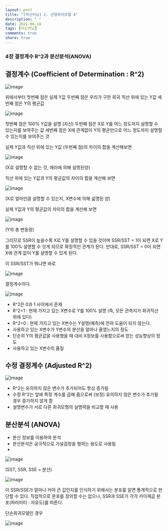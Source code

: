```yaml
---
layout: post
title: "[머신러닝] 2. 선형회귀모델 4"
description: " "
date: 2021-06-18
tags: [머신러닝]
comments: true
share: true
---
```


### 4장 결정계수 R^2과 분산분석(ANOVA)


## 결정계수 (Coefficient of Determination : R^2)

![image](https://user-images.githubusercontent.com/79880336/109817984-dca8cd00-7c75-11eb-8ba9-e8187e3be7e5.png)

  위에서부터 첫번째 점은 실제 Y값
  두번째 점은 우리가 구한 회귀 직선 위에 있는 Y값
  세번째 점은 Y의 평균값

![image](https://user-images.githubusercontent.com/79880336/109817915-cb5fc080-7c75-11eb-9399-db3a8daab583.png)

  첫번째 점은 100% Y값을 설명 (자신)
  두번째 점은 X로 Y를 어느 정도까지 설명할 수 있는지를 보여주는 값
  세번째 점은 X에 관계없이 Y의 평균만으로 어느 정도까지 설명할 수 있는지를 보여주는 것

실제 Y값과 직선 위에 있는 Y값 (두번째 점)의 차이의 합을 계산해보면

![image](https://user-images.githubusercontent.com/79880336/109667153-32687100-7bb3-11eb-8d21-ceeab76c525d.png)

(X로 설명할 수 없는 것, 에러에 의해 설명된양)

직선 위에 있는 Y값과 Y의 평균값의 차이의 합을 계산해 보면

![image](https://user-images.githubusercontent.com/79880336/109667189-3dbb9c80-7bb3-11eb-86de-5b5cd0dac62b.png)

(X로 얼마만큼 설명할 수 있는지, X변수에 의해 섧명된 양) 

실제 Y값과 Y의 평균값의 차이의 합을 계산해 보면

![image](https://user-images.githubusercontent.com/79880336/109667240-4a3ff500-7bb3-11eb-95b4-b0d754e4607f.png)

(Y의 총 변동량)

그러므로 SSR이 높을수록 X로 Y를 설명할 수 있을 것이며 
SSR/SST = 1이 되면 X로 Y를 100% 설명할 수 잇게 되므로 확정적인 관계가 된다. 
반대로, SSR/SST = 0이 되면 X에 관계 없이 Y를 설명할 수 있게 된다.

이 SSR/SST가 뭐냐면 바로

![image](https://user-images.githubusercontent.com/79880336/109667295-588e1100-7bb3-11eb-8aed-5e0db20422df.png)

결정계수이다.

![image](https://user-images.githubusercontent.com/79880336/109667343-65ab0000-7bb3-11eb-9205-0e2e39afc5c7.png)

- R^2은 0과 1 사이에서 존재
- R^2=1 : 현재 가지고 있는 X변수로 Y를 100% 설명 (즉, 모든 관측지가 회귀직선 위에 있다) 
- R^2=0 : 현재 가지고 있는 X변수는 Y설명(예측)에 전혀 도움이 되지 않는다.
- 사용하고 있는 X변수가 Y변수의 분산을 얼마나 줄였느지의 정도
- 단순히 Y의 평균값을 사용했을 때 대비 X정보를 사용함으로써 얻는 성능향상의 정도
- 사용하고 있는 X변수의 품질

## 수정 결정계수 (Adjusted R^2)

![image](https://user-images.githubusercontent.com/79880336/109667808-db16d080-7bb3-11eb-9dec-7cf501a00567.png)

- R^2는 유의하지 않은 변수가 추가되어도 항상 증가됨
- 수정 R^2는 앞에 특정 계수를 곱해 줌으로써 (보정) 유의하지 않은 변수가 추가될 경우 증가하지 않게 함
- 설명변수가 서로 다른 회귀모형의 설명력을 비교할 때 사용

## 분산분석 (ANOVA)

- 분산 정보를 이용하여 분석
- 분산분석은 궁극적으로 가설검정을 행하는 용도로 사용됨
- 
![image](https://user-images.githubusercontent.com/79880336/109667982-0b5e6f00-7bb4-11eb-9da8-0bb5d9de4ed1.png)

(SST, SSR, SSE = 분산)

![image](https://user-images.githubusercontent.com/79880336/109668040-1913f480-7bb4-11eb-83ef-9f1b59d08d21.png)

이 SSR/SSE가 얼마나 커야 큰 값인지를 인식하기 위해서는 분포를 알면 통계적으로 판단할 수 있다. 
직접적으로 분포를 정의할 수는 없으나, SSR과 SSE가 각각 카이제곱 분포(파라미터 : 자유도)를 따른다.

단순회귀모델인 경우

![image](https://user-images.githubusercontent.com/79880336/109668124-3052e200-7bb4-11eb-9934-78f6125375bd.png)
